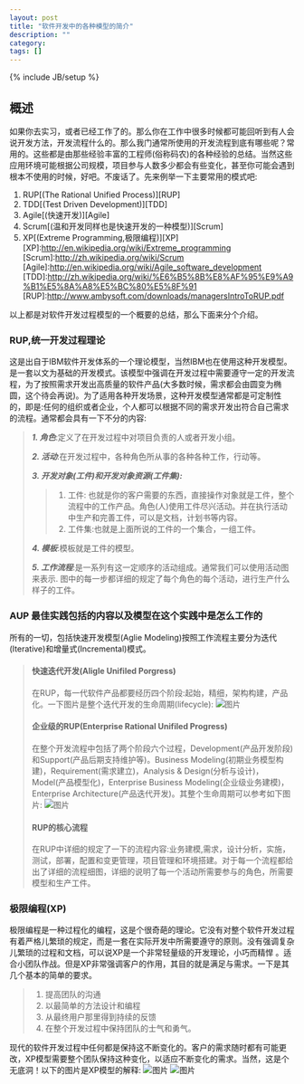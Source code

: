 ```yaml
---
layout: post
title: "软件开发中的各种模型的简介"
description: ""
category:
tags: []
---
```

{% include JB/setup %}

## 概述

如果你去实习，或者已经工作了的。那么你在工作中很多时候都可能回听到有人会说开发方法，开发流程什么的。那么我门通常所使用的开发流程到底有哪些呢？常用的。这些都是由那些经验丰富的工程师(俗称码农)的各种经验的总结。当然这些应用环境可能根据公司规模，项目参与人数多少都会有些变化，甚至你可能会遇到根本不使用的时候，好吧。不废话了。先来例举一下主要常用的模式吧:

1. RUP[(The Rational Unified Process)][RUP]
2. TDD[(Test Driven Development)][TDD]
3. Agile[(快速开发)][Agile]
4. Scrum[(温和开发同样也是快速开发的一种模型)][Scrum]
5. XP[(Extreme Programming,极限编程)][XP]
[XP]:http://en.wikipedia.org/wiki/Extreme_programming
[Scrum]:http://zh.wikipedia.org/wiki/Scrum
[Agile]:http://en.wikipedia.org/wiki/Agile_software_development
[TDD]:http://zh.wikipedia.org/wiki/%E6%B5%8B%E8%AF%95%E9%A9%B1%E5%8A%A8%E5%BC%80%E5%8F%91
[RUP]:http://www.ambysoft.com/downloads/managersIntroToRUP.pdf

以上都是对软件开发过程模型的一个概要的总结，那么下面来分个介绍。

### RUP,统一开发过程理论

这是出自于IBM软件开发体系的一个理论模型，当然IBM也在使用这种开发模型。是一套以文为基础的开发模式。该模型中强调在开发过程中需要遵守一定的开发流程，为了按照需求开发出高质量的软件产品(大多数时候，需求都会由圆变为椭圆，这个待会再说)。为了适用各种开发场景，这种开发模型通常都是可定制性的，即是:任何的组织或者企业，个人都可以根据不同的需求开发出符合自己需求的流程。通常都会具有一下不分的内容:

> ***1. 角色***:定义了在开发过程中对项目负责的人或者开发小组。
>
> ***2. 活动***:在开发过程中，各种角色所从事的各种各种工作，行动等。
>
> ***3. 开发对象(工件)和开发对象资源(工件集):***
>
> > 1. 工件: 也就是你的客户需要的东西，直接操作对象就是工件，整个流程中的工作产品。角色(人)使用工件尽兴活动。并在执行活动中生产和完善工件，可以是文档，计划书等内容。
> > 2. 工件集:也就是上面所说的工件的一个集合，一组工件。
>
> ***4. 模板***:模板就是工件的模型。
>
> ***5. 工作流程***:是一系列有这一定顺序的活动组成。通常我们可以使用活动图来表示.
>     图中的每一步都详细的规定了每个角色的每个活动，进行生产什么样子的工件。

### AUP 最佳实践包括的内容以及模型在这个实践中是怎么工作的

所有的一切，包括快速开发模型(Aglie Modeling)按照工作流程主要分为迭代(Iterative)和增量式(Incremental)模式。

> #### 快速迭代开发(Aligle Unifiled Porgress)
> 在RUP，每一代软件产品都要经历四个阶段:起始，精细，架构构建，产品化。一下图片是整个迭代开发的生命周期(lifecycle):
> ![图片](http://i.imgur.com/PjphA1s.gif)
> #### 企业级的RUP(Enterprise Rational Unifiled Progress)
> 在整个开发流程中包括了两个阶段六个过程，Development(产品开发阶段)和Support(产品后期支持维护等)。Business Modeling(初期业务模型构建)，Requirement(需求建立)，Analysis & Design(分析与设计)，Model(产品模型化)，Enterprise Business Modeling(企业级业务建模)，Enterprise Architecture(产品迭代开发)。其整个生命周期可以参考如下图片:
> ![图片](http://i.imgur.com/GPjsTHR.png)
> #### RUP的核心流程
> 在RUP中详细的规定了一下的流程内容:业务建模,需求，设计分析，实施，测试，部署，配置和变更管理，项目管理和环境搭建。对于每一个流程都给出了详细的流程细图，详细的说明了每一个活动所需要参与的角色，所需要模型和生产工件。
>

### 极限编程(XP)

极限编程是一种过程化的编程，这是个很奇葩的理论。它没有对整个软件开发过程有着严格儿繁琐的规定，而是一套在实际开发中所需要遵守的原则。没有强调复杂儿繁琐的过程和文档，可以说XP是一个非常轻量级的开发理论，小巧而精悍 。适合小团队作战。但是XP非常强调客户的作用，其目的就是满足与需求。一下是其几个基本的简单的要求。

>
> 1. 提高团队的沟通
> 2. 以最简单的方法设计和编程
> 3. 从最终用户那里得到持续的反馈
> 4. 在整个开发过程中保持团队的士气和勇气。
>

现代的软件开发过程中任何都是保持这不断变化的。客户的需求随时都有可能更改，XP模型需要整个团队保持这种变化，以适应不断变化的需求。当然，这是个无底洞！以下的图片是XP模型的解释:
![图片](http://i.imgur.com/ZcWiFD2.png)
![图片](http://i.imgur.com/eKeiPEQ.png)
